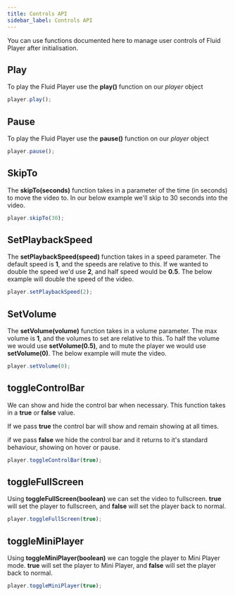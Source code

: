 ```yaml
---
title: Controls API
sidebar_label: Controls API
---
```


You can use functions documented here to manage user controls of Fluid Player after initialisation.

## Play
To play the Fluid Player use the **play()** function on our _player_ object

```javascript
player.play();
```

## Pause
To play the Fluid Player use the **pause()** function on our _player_ object

```javascript
player.pause();
```

## SkipTo
The **skipTo(seconds)** function takes in a parameter of the time (in seconds) to move the video to. In our below example we'll skip to 30 seconds into the video.
 
```javascript
player.skipTo(30);
```

## SetPlaybackSpeed
The **setPlaybackSpeed(speed)** function takes in a speed parameter. The default speed is **1**, and the speeds are relative to this.
If we wanted to double the speed we'd use **2**, and half speed would be **0.5**. The below example will double the speed of the video.
 
```javascript
player.setPlaybackSpeed(2);
```

## SetVolume
The **setVolume(volume)** function takes in a volume parameter. The max volume is **1**, and the volumes to set are relative to this.
To half the volume we would use **setVolume(0.5)**, and to mute the player we would use **setVolume(0)**. 
The below example will mute the video.
 
```javascript
player.setVolume(0);
```

## toggleControlBar
We can show and hide the control bar when necessary. This function takes in a **true** or **false** value.

If we pass **true** the control bar will show and remain showing at all times.

if we pass **false** we hide the control bar and it returns to it's standard behaviour, showing on hover or pause.

```javascript
player.toggleControlBar(true);
```

## toggleFullScreen
Using **toggleFullScreen(boolean)** we can set the video to fullscreen. **true** will set the player to fullscreen, and **false** will set the player back to normal.

```javascript
player.toggleFullScreen(true);
```

## toggleMiniPlayer
Using **toggleMiniPlayer(boolean)** we can toggle the player to Mini Player mode. **true** will set the player to Mini Player, and **false** will set the player back to normal.

```javascript
player.toggleMiniPlayer(true);
```
